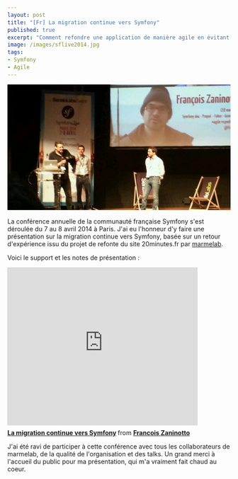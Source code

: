 ```yaml
---
layout: post
title: "[Fr] La migration continue vers Symfony"
published: true
excerpt: "Comment refondre une application de manière agile en évitant de repousser la migration sine die? Voici les slides de ma conférence au Symfony Live Paris 2014, un retour d'expérience sur le projet de refonte du site 20minutes.fr."
image: /images/sflive2014.jpg
tags:
- Symfony
- Agile
---
```

<a href="https://twitter.com/ParisMikael/status/453502248270966784"><img src="/images/sflive2014.jpg" class="postImage" title="Picture of François Zaninotto's talk at Symfony Live Paris 2014 Conference by @ParisMikael"/></a>

La conférence annuelle de la communauté française Symfony s'est déroulée du 7 au 8 avril 2014 à Paris. J'ai eu l'honneur d'y faire une présentation sur la migration continue vers Symfony, basée sur un retour d'expérience issu du projet de refonte du site 20minutes.fr par <a href="http://marmelab.com">marmelab</a>.

Voici le support et les notes de présentation :

<iframe src="http://www.slideshare.net/slideshow/embed_code/33312299" width="427" height="356" frameborder="0" marginwidth="0" marginheight="0" scrolling="no" style="border:1px solid #CCC; border-width:1px 1px 0; margin-bottom:5px; max-width: 100%;" allowfullscreen> </iframe> <div style="margin-bottom:5px"> <strong> <a href="https://fr.slideshare.net/francoisz/la-migration-continue-vers-symfony" title="La migration continue vers Symfony" target="_blank">La migration continue vers Symfony</a> </strong> from <strong><a href="http://www.slideshare.net/francoisz" target="_blank">Francois Zaninotto</a></strong> </div>

J'ai été ravi de participer à cette conférence avec tous les collaborateurs de marmelab, de la qualité de l'organisation et des talks. Un grand merci à l'accueil du public pour ma présentation, qui m'a vraiment fait chaud au coeur. 
